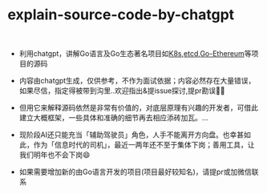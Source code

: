 # explain-source-code-by-chatgpt

<br>


- 利用chatgpt，讲解Go语言及Go生态著名项目如[K8s](https://github.com/cuishuang/explain-source-code-by-chatgpt/tree/main/Kubernetes),[etcd](),[Go-Ethereum](https://github.com/cuishuang/explain-source-code-by-chatgpt/tree/main/Go-Ethereum)等项目的源码

- 内容由chatgpt生成，仅供参考，不作为面试依据；内容必然存在大量错误，如果尽信，指定得被带到沟里..欢迎指出&提issue探讨,提pr勘误👏🏻


- 但用它来解释源码依然是非常有价值的，对底层原理有兴趣的开发者，可借此建立大概框架，一些具体和准确的细节再去相应添砖加瓦。…
  
- 现阶段AI还只能充当「辅助驾驶员」角色，人手不能离开方向盘。也幸甚如此，作为「信息时代的司机」，最近一两年还不至于集体下岗；善用工具，让我们明年也不会下岗😄

- 如果需要增加新的由Go语言开发的项目(项目最好较知名)，请提pr或加微信联系


